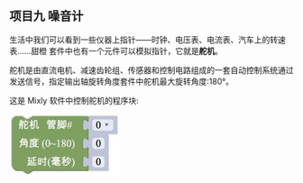 ## 项目九 噪音计

生活中我们可以看到一些仪器上指针——时钟、电压表、电流表、汽车上的转速表......甜橙 套件中也有一个元件可以模拟指针，它就是**舵机**。

舵机是由直流电机、减速齿轮组、传感器和控制电路组成的一套自动控制系统通过发送信号，指定输出轴旋转角度套件中舵机最大旋转角度:180°。

这是 Mixly 软件中控制舵机的程序块:

![图3.9-1](/assets/image318.jpg)

